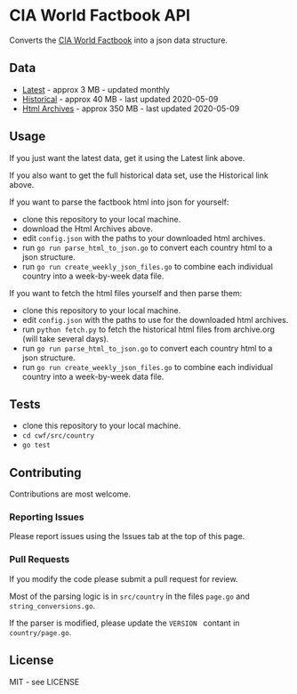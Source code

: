 # CIA World Factbook API

Converts the [CIA World Factbook](https://www.cia.gov/library/publications/the-world-factbook/index.html) into a json data structure.

## Data

* [Latest](https://www.github.com/iancoleman/cia_world_factbook_api/tree/master/data) - approx 3 MB - updated monthly
* [Historical](https://mega.nz/file/gY1AxQ7T#D4zAqZd6WMcPMewkcN9Aw2HyQCvH83wJ4Yd3sywQ7gE) - approx 40 MB - last updated 2020-05-09
* [Html Archives](https://mega.nz/file/wdsGgaaD#UueWdM36sv-W-jdSxegvNA_y28xdVOCdfekYyTFpkCw) - approx 350 MB - last updated 2020-05-09

## Usage

If you just want the latest data, get it using the Latest link above.

If you also want to get the full historical data set, use the Historical link above.

If you want to parse the factbook html into json for yourself:

* clone this repository to your local machine.
* download the Html Archives above.
* edit `config.json` with the paths to your downloaded html archives.
* run `go run parse_html_to_json.go` to convert each country html to a json structure.
* run `go run create_weekly_json_files.go` to combine each individual country into a week-by-week data file.

If you want to fetch the html files yourself and then parse them:

* clone this repository to your local machine.
* edit `config.json` with the paths to use for the downloaded html archives.
* run `python fetch.py` to fetch the historical html files from archive.org (will take several days).
* run `go run parse_html_to_json.go` to convert each country html to a json structure.
* run `go run create_weekly_json_files.go` to combine each individual country into a week-by-week data file.

## Tests

* clone this repository to your local machine.
* `cd cwf/src/country`
* `go test`

## Contributing

Contributions are most welcome.

### Reporting Issues

Please report issues using the Issues tab at the top of this page.

### Pull Requests

If you modify the code please submit a pull request for review.

Most of the parsing logic is in `src/country` in the files `page.go` and `string_conversions.go`.

If the parser is modified, please update the `VERSION ` contant in `country/page.go`.

## License

MIT - see LICENSE

